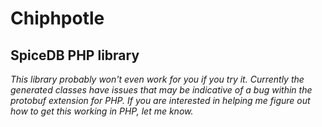 # Chiphpotle
## SpiceDB PHP library

*This library probably won't even work for you if you try it. Currently the generated classes have issues that may be indicative of a bug within the protobuf extension for PHP. If you are interested in helping me figure out how to get this working in PHP, let me know.*
